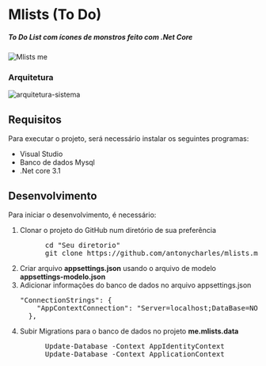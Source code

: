 # Mlists (To Do)
##### To Do List com ícones de monstros feito com .Net Core
![Mlists me](https://user-images.githubusercontent.com/24979597/89239321-386f8280-d5cf-11ea-81c6-cd37bc5cefc7.gif)

### Arquitetura
![arquitetura-sistema](https://user-images.githubusercontent.com/24979597/91216365-325f5400-e6ec-11ea-9c21-d43698b85f7c.png)

## Requisitos
Para executar o projeto, será necessário instalar os seguintes programas:

<ul>
  <li>Visual Studio</li>
  <li>Banco de dados Mysql</li>
  <li>.Net core 3.1</li>
</ul>

## Desenvolvimento

Para iniciar o desenvolvimento, é necessário:
<ol>
  <li>
    Clonar o projeto do GitHub num diretório de sua preferência
    <pre>
      cd "Seu diretorio"
      git clone https://github.com/antonycharles/mlists.me.git</pre>
  </li>
  <li>
    Criar arquivo <b>appsettings.json</b> usando o arquivo de modelo <b>appsettings-modelo.json</b>
  </li>
  <li>
    Adicionar informações do banco de dados no arquivo appsettings.json
    <pre>"ConnectionStrings": {
    "AppContextConnection": "Server=localhost;DataBase=NOME_BANCO_DE_DADOS;Uid=root;Pwd=SENHA_BANCO_DE_DADOS"
  },</pre>
  </li>
  <li>
    Subir Migrations para o banco de dados no projeto <b>me.mlists.data</b>
    <pre>
      Update-Database -Context AppIdentityContext
      Update-Database -Context ApplicationContext</pre>
  </li>
</ol>
